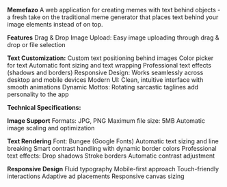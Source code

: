 **Memefazo**
A web application for creating memes with text behind objects - a fresh take on the traditional meme generator that places text behind your image elements instead of on top.

**Features**
Drag & Drop Image Upload: Easy image uploading through drag & drop or file selection

**Text Customization:**
Custom text positioning behind images
Color picker for text
Automatic font sizing and text wrapping
Professional text effects (shadows and borders)
Responsive Design: Works seamlessly across desktop and mobile devices
Modern UI: Clean, intuitive interface with smooth animations
Dynamic Mottos: Rotating sarcastic taglines add personality to the app

**Technical Specifications:**

**Image Support**
Formats: JPG, PNG
Maximum file size: 5MB
Automatic image scaling and optimization

**Text Rendering**
Font: Bungee (Google Fonts)
Automatic text sizing and line breaking
Smart contrast handling with dynamic border colors
Professional text effects:
Drop shadows
Stroke borders
Automatic contrast adjustment

**Responsive Design**
Fluid typography
Mobile-first approach
Touch-friendly interactions
Adaptive ad placements
Responsive canvas sizing
